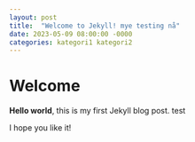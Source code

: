 ```yaml
---
layout: post
title:  "Welcome to Jekyll! mye testing nå"
date: 2023-05-09 08:00:00 -0000
categories: kategori1 kategori2
---
```


# Welcome

**Hello world**, this is my first Jekyll blog post. test

I hope you like it!
